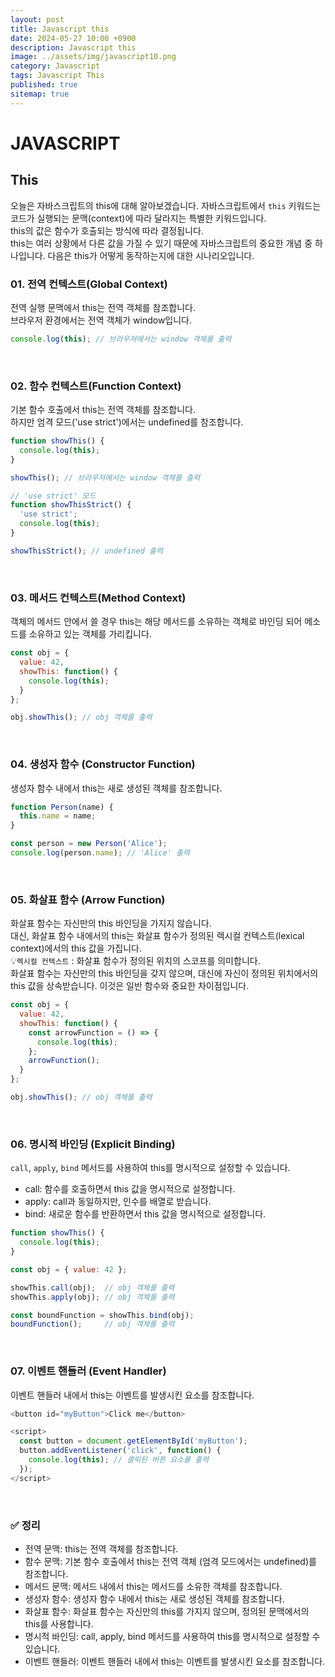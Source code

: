 ```yaml
---
layout: post
title: Javascript this
date: 2024-05-27 10:00 +0900
description: Javascript this
image: ../assets/img/javascript10.png
category: Javascript
tags: Javascript This
published: true
sitemap: true
---
```


# JAVASCRIPT

## This

오늘은 자바스크립트의 this에 대해 알아보겠습니다.
자바스크립트에서 `this` 키워드는 코드가 실행되는 문맥(context)에 따라 달라지는 특별한 키워드입니다.<br>
this의 값은 함수가 호출되는 방식에 따라 결정됩니다.<br>
this는 여러 상황에서 다른 값을 가질 수 있기 때문에 자바스크립트의 중요한 개념 중 하나입니다.
다음은 this가 어떻게 동작하는지에 대한 시나리오입니다.

### 01. 전역 컨텍스트(Global Context)
전역 실행 문맥에서 this는 전역 객체를 참조합니다.<br>
브라우저 환경에서는 전역 객체가 window입니다.

````javascript
console.log(this); // 브라우저에서는 window 객체를 출력
````
<br>

### 02. 함수 컨텍스트(Function Context)
기본 함수 호출에서 this는 전역 객체를 참조합니다.<br>
하지만 엄격 모드('use strict')에서는 undefined를 참조합니다.

````javascript
function showThis() {
  console.log(this);
}

showThis(); // 브라우저에서는 window 객체를 출력

// 'use strict' 모드
function showThisStrict() {
  'use strict';
  console.log(this);
}

showThisStrict(); // undefined 출력
````
<br>

### 03. 메서드 컨텍스트(Method Context)
객체의 메서드 안에서 쓸 경우 this는 해당 메서드를 소유하는 객체로 바인딩 되어 메소드를 소유하고 있는 객체를 가리킵니다.

````javascript
const obj = {
  value: 42,
  showThis: function() {
    console.log(this);
  }
};

obj.showThis(); // obj 객체를 출력
````
<br>

### 04. 생성자 함수 (Constructor Function)
생성자 함수 내에서 this는 새로 생성된 객체를 참조합니다.

````javascript
function Person(name) {
  this.name = name;
}

const person = new Person('Alice');
console.log(person.name); // 'Alice' 출력
````
<br>

### 05. 화살표 함수 (Arrow Function)
화살표 함수는 자신만의 this 바인딩을 가지지 않습니다.<br>
대신, 화살표 함수 내에서의 this는 화살표 함수가 정의된 렉시컬 컨텍스트(lexical context)에서의 this 값을 가집니다.
<br>
💡`렉시컬 컨텍스트` : 화살표 함수가 정의된 위치의 스코프를 의미합니다.<br>
화살표 함수는 자신만의 this 바인딩을 갖지 않으며, 대신에 자신이 정의된 위치에서의 this 값을 상속받습니다. 이것은 일반 함수와 중요한 차이점입니다.

````javascript
const obj = {
  value: 42,
  showThis: function() {
    const arrowFunction = () => {
      console.log(this);
    };
    arrowFunction();
  }
};

obj.showThis(); // obj 객체를 출력
````
<br>

### 06. 명시적 바인딩 (Explicit Binding)
`call`, `apply`, `bind` 메서드를 사용하여 this를 명시적으로 설정할 수 있습니다.
<br>

- call: 함수를 호출하면서 this 값을 명시적으로 설정합니다.
- apply: call과 동일하지만, 인수를 배열로 받습니다.
- bind: 새로운 함수를 반환하면서 this 값을 명시적으로 설정합니다.

````javascript
function showThis() {
  console.log(this);
}

const obj = { value: 42 };

showThis.call(obj);  // obj 객체를 출력
showThis.apply(obj); // obj 객체를 출력

const boundFunction = showThis.bind(obj);
boundFunction();     // obj 객체를 출력
````
<br>

### 07. 이벤트 핸들러 (Event Handler)
이벤트 핸들러 내에서 this는 이벤트를 발생시킨 요소를 참조합니다.

````javascript
<button id="myButton">Click me</button>

<script>
  const button = document.getElementById('myButton');
  button.addEventListener('click', function() {
    console.log(this); // 클릭된 버튼 요소를 출력
  });
</script>
````
<br>

### ✅ 정리
- 전역 문맥: this는 전역 객체를 참조합니다.
- 함수 문맥: 기본 함수 호출에서 this는 전역 객체 (엄격 모드에서는 undefined)를 참조합니다.
- 메서드 문맥: 메서드 내에서 this는 메서드를 소유한 객체를 참조합니다.
- 생성자 함수: 생성자 함수 내에서 this는 새로 생성된 객체를 참조합니다.
- 화살표 함수: 화살표 함수는 자신만의 this를 가지지 않으며, 정의된 문맥에서의 this를 사용합니다.
- 명시적 바인딩: call, apply, bind 메서드를 사용하여 this를 명시적으로 설정할 수 있습니다.
- 이벤트 핸들러: 이벤트 핸들러 내에서 this는 이벤트를 발생시킨 요소를 참조합니다.




